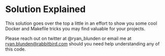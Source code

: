 # Solution Explained

This solution goes over the top a little in an effort to show you some cool Docker and 
Makefile tricks you may find valuable for your projects.

Please reach out on twitter at @ryan_blunden or email me at ryan.blunden@rabbitbird.com should you need help understanding any of this code.
